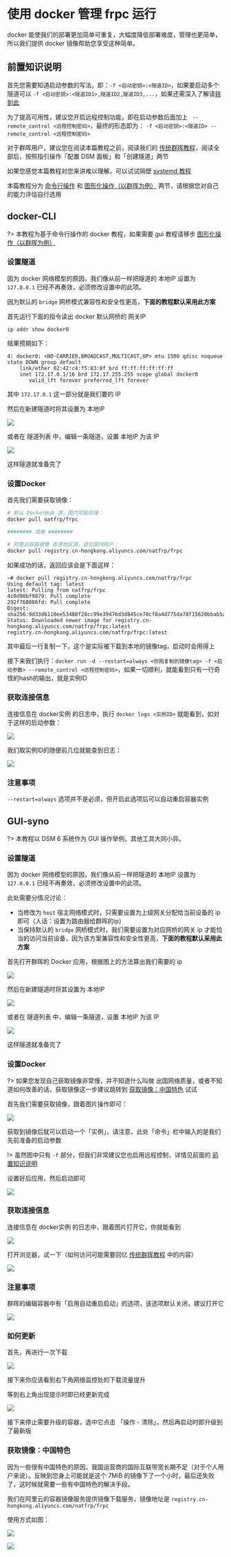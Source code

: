 # 使用 docker 管理 frpc 运行

docker 能使我们的部署更加简单可重复，大幅度降低部署难度，管理也更简单，所以我们提供 docker 镜像帮助您享受这种简单。

## 前置知识说明

首先您需要知道启动参数的写法，即：`-f <启动密钥>:<隧道ID>`，如果要启动多个隧道可以 `-f <启动密钥>:<隧道ID1>,隧道ID2,隧道ID3,...`，如果还需深入了解请[转到此](/frpc/manual#从命令行启动)

为了提高可用性，建议您开启远程控制功能，即在启动参数后面加上 ` --remote_control <远程控制密码>`，最终的形态即为： `-f <启动密钥>:<隧道ID> --remote_control <远程控制密码>`

对于群晖用户，建议您在阅读本篇教程之前，阅读我们的 [传统群晖教程](/app/synology)，阅读全部后，按照指引操作「配置 DSM 面板」和「创建隧道」两节

如果您感觉本篇教程对您来讲难以理解，可以试试隔壁 [systemd 教程](/frpc/service/systemd)

本篇教程分为 [命令行操作](#docker-cli) 和 [图形化操作（以群晖为例）](#gui-syno) 两节，请根据您对自己的能力评估自行选用

## docker-CLI

?> 本教程为基于命令行操作的 docker 教程，如果需要 gui 教程请移步 [图形化操作（以群晖为例）](#gui-syno)

### 设置隧道

因为 docker 网络模型的原因，我们像从前一样把隧道的 本地IP 设置为 `127.0.0.1` 已经不再奏效，必须修改设置中的此项。

因为默认的 `bridge` 网桥模式兼容性和安全性更高，**下面的教程默认采用此方案**

首先运行下面的指令读出 docker 默认网桥的 网关IP

`ip addr show docker0`

结果预期如下：

```
4: docker0: <NO-CARRIER,BROADCAST,MULTICAST,UP> mtu 1500 qdisc noqueue state DOWN group default 
    link/ether 02:42:c4:f5:83:8f brd ff:ff:ff:ff:ff:ff
    inet 172.17.0.1/16 brd 172.17.255.255 scope global docker0
       valid_lft forever preferred_lft forever
```

其中 `172.17.0.1` 这一部分就是我们要的 IP

然后在新建隧道时将其设置为 本地IP

![](_images/docker-tunnel-new.png)

或者在 隧道列表 中，编辑一条隧道，设置 本地IP 为该 IP

![](_images/docker-tunnel-mod.png)

这样隧道就准备完了

### 设置Docker

首先我们需要获取镜像：

```bash
# 默认 DockerHub 源，国内可能较慢：
docker pull natfrp/frpc

######## 或者 ########

# 阿里云容器镜像 香港地区源，适合国内用户：
docker pull registry.cn-hongkong.aliyuncs.com/natfrp/frpc
```

如果成功的话，返回应该会是下面这样：

```
~# docker pull registry.cn-hongkong.aliyuncs.com/natfrp/frpc
Using default tag: latest
latest: Pulling from natfrp/frpc
4c0d98bf9879: Pull complete 
292f768886fd: Pull complete 
Digest: sha256:9d33d6110ee53480f28cc99e39476d3d845ce70cf8a4d775da78f15620bbab5a
Status: Downloaded newer image for registry.cn-hongkong.aliyuncs.com/natfrp/frpc:latest
registry.cn-hongkong.aliyuncs.com/natfrp/frpc:latest
```

其中最后一行复制一下，这个是实际被下载到本地的镜像tag，启动时会用得上

接下来我们执行：`docker run -d --restart=always <你刚复制的镜像tag> -f <启动参数> --remote_control <远程控制密码>`，如果一切顺利，就能看到只有一行奇怪的hash的输出，就是实例ID

### 获取连接信息

连接信息在 docker实例 的日志中，执行 `docker logs <实例ID>` 就能看到，如对于这样的启动参数：

![](_images/docker-cli-run.png)

我们取实例ID的随便前几位就能查到日志：

![](_images/docker-cli-log.png)

### 注意事项

`--restart=always` 选项并不是必须，但开启此选项后可以自动重启容器实例

## GUI-syno

?> 本教程以 DSM 6 系统作为 GUI 操作举例，其他工具大同小异。

### 设置隧道

因为 docker 网络模型的原因，我们像从前一样把隧道的 本地IP 设置为 `127.0.0.1` 已经不再奏效，必须修改设置中的此项。

此处需要分情况讨论：
 - 当修改为 `host` 宿主网络模式时，只需要设置为上级网关分配给当前设备的 ip 即可（人话：设置为路由器给群晖的ip）
 - 当保持默认的 `bridge` 网桥模式时，我们需要设置为对应网桥的网关 ip 才能恰当的访问当前设备，因为该方案兼容性和安全性更高，**下面的教程默认采用此方案**

首先打开群晖的 Docker 应用，根据图上的方法算出我们需要的 ip

![](_images/docker-dsm-network.png)

然后在新建隧道时将其设置为 本地IP

![](_images/docker-tunnel-new.png)

或者在 隧道列表 中，编辑一条隧道，设置 本地IP 为该 IP

![](_images/docker-tunnel-mod.png)

这样隧道就准备完了

### 设置Docker

?> 如果您发现自己获取镜像非常慢，并不知道什么叫做 出国网络质量，或者不知道如何改善的话，获取镜像这一步建议跳转到 [获取镜像：中国特色](#获取镜像：中国特色) 试试

首先我们需要获取镜像，跟着图片操作即可：

![](_images/docker-dsm-get-image.png)

获取到镜像后就可以启动一个「实例」，请注意，此处「命令」栏中输入的是我们先前准备的启动参数

!> 虽然图中只有 `-f` 部分，但我们非常建议您也启用远程控制，详情见前面的 [前置知识说明](#前置知识说明)

设置好后应用，然后启动即可

![](_images/docker-dsm-open.png)

### 获取连接信息

连接信息在 docker实例 的日志中，跟着图片打开它，你就能看到

![](_images/docker-dsm-log.png)

打开浏览器，试一下（如何访问可能需要回忆 [传统群晖教程](/app/synology) 中的内容）

![](_images/docker-dsm-browser.png)

### 注意事项

群晖的编辑容器中有「启用自动重启启动」的选项，该选项默认关闭，建议打开它

![](_images/docker-dsm-autorerun.png)

### 如何更新

首先，再进行一次下载

![](_images/docker-dsm-get-image.png)

接下来你应该看到右下角网络监控处的下载流量提升

等到右上角出现提示时即已经更新完成

![](_images/docker-dsm-pull-complete.png)

接下来停止需要升级的容器，选中它点击 「操作 - 清除」，然后再启动时即升级到了最新版

### 获取镜像：中国特色

因为一些很有中国特色的原因，我国运营商的国际互联带宽长期不足（对于个人用户来说）。反映到您身上可能就是这个 7MiB 的镜像下了一个小时，最后还失败了，这时候就需要一些有中国特色的解决手段。

我们在阿里云的容器镜像服务提供镜像下载服务，镜像地址是 `registry.cn-hongkong.aliyuncs.com/natfrp/frpc`

使用方式如图：

![](_images/docker-dsm-urlbtn.png)

![](_images/docker-dsm-urlinput.png)